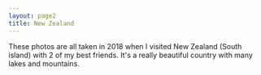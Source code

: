 ```yaml
---
layout: page2
title: New Zealand
---
```

These photos are all taken in 2018 when I visited New Zealand (South island) with 2 of my best friends. It's a really beautiful country with many lakes and mountains.

<!--START JUICEBOX EMBED-->
<script src="gallery/new-zealand/jbcore/juicebox.js"></script>
<script>
	new juicebox({
		baseUrl : 'gallery/new-zealand/',
		backgroundColor: "rgba(34,34,34,1)",
		containerId: "juicebox-container",
		galleryHeight: "80%",
		galleryWidth: "100%"
	});
</script>
<div id="juicebox-container"></div>
<!--END JUICEBOX EMBED-->